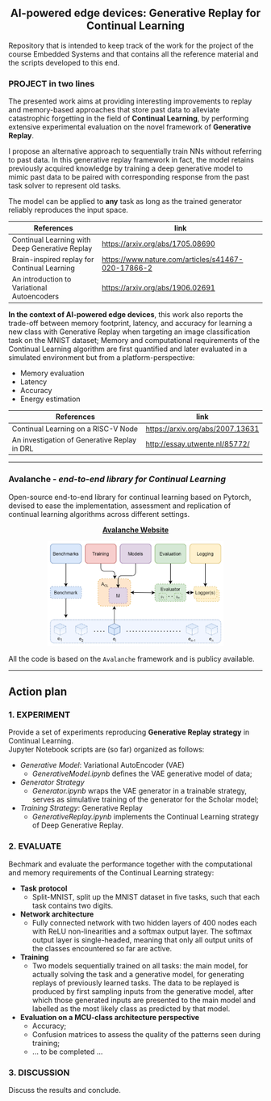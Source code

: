 <div align="center">
    
## AI-powered edge devices: Generative Replay for Continual Learning
</div>
Repository that is intended to keep track of the work for the project of the course Embedded Systems and that contains all the reference material and the scripts developed to this end.

### PROJECT in two lines
The presented work aims at providing interesting improvements to replay and memory-based approaches that store past data to alleviate catastrophic forgetting in the field of **Continual Learning**, by performing extensive experimental evaluation on the novel framework of **Generative Replay**. 

I propose an alternative approach to sequentially train NNs without referring to past data. In this generative replay framework in fact, the model retains previously acquired knowledge by training a deep generative model to mimic past data to be paired with corresponding response from the past task solver to represent old tasks.

The model can be applied to **any** task as long as the trained generator reliably reproduces the input space.

References                                              | link         
--------------------------------------------------------|---------------------------------
Continual Learning with Deep Generative Replay          | https://arxiv.org/abs/1705.08690
Brain-inspired replay for Continual Learning            | https://www.nature.com/articles/s41467-020-17866-2
An introduction to Variational Autoencoders             | https://arxiv.org/abs/1906.02691


**In the context of AI-powered edge devices**, this work also reports the trade-off between memory footprint, latency, and accuracy for learning a new class with Generative Replay when targeting an image classification task on the MNIST dataset; Memory and computational requirements of the Continual Learning algorithm are first quantified and later evaluated in a simulated environment but from a platform-perspective:
- Memory evaluation
- Latency
- Accuracy
- Energy estimation

References                                             | link         
-------------------------------------------------------|---------------------------------
Continual Learning on a RISC-V Node                    | https://arxiv.org/abs/2007.13631
An investigation of Generative Replay in DRL           | http://essay.utwente.nl/85772/

***

### Avalanche - *end-to-end library for Continual Learning*
Open-source end-to-end library for continual learning based on Pytorch, devised to ease the implementation, assessment and replication of continual learning algorithms across different settings.

<div align="center">
  
**[Avalanche Website](https://avalanche.continualai.org)**

<img src="avalanche_library.png" alt="drawing" style="width:350px;"/>
</div>

All the code is based on the `Avalanche` framework and is publicy available.
***

## Action plan

### 1. EXPERIMENT
Provide a set of experiments reproducing **Generative Replay strategy** in Continual Learning.  
Jupyter Notebook scripts are (so far) organized as follows:
 - *Generative Model*: Variational AutoEncoder (VAE) 
   - *GenerativeModel.ipynb* defines the VAE generative model of data;
 - *Generator Strategy*
   - *Generator.ipynb* wraps the VAE generator in a trainable strategy, serves as simulative training of the generator for the Scholar model;
 - *Training Strategy*: Generative Replay 
   - *GenerativeReplay.ipynb* implements the Continual Learning strategy of Deep Generative Replay.
   
### 2. EVALUATE

Bechmark and evaluate the performance together with the computational and memory requirements of the Continual Learning strategy:
- **Task protocol**
  - Split-MNIST, split up the MNIST dataset in five tasks, such that each task contains two digits.
- **Network architecture**
  - Fully connected network with two hidden layers of 400 nodes each with ReLU non-linearities and a softmax output layer. The softmax output layer is single-headed, meaning that only all output units of the classes encountered so far are active.
- **Training**
  - Two models sequentially trained on all tasks: the main model, for actually solving the task and a generative model, for generating replays of previously learned tasks. The data to be replayed is produced by first sampling inputs from the generative model, after which those generated inputs are presented to the main model and labelled as the most likely class as predicted by that model.
- **Evaluation on a MCU-class architecture perspective**
  - Accuracy;
  - Confusion matrices to assess the quality of the patterns seen during training;
  - ... to be completed ...
### 3. DISCUSSION
Discuss the results and conclude.
